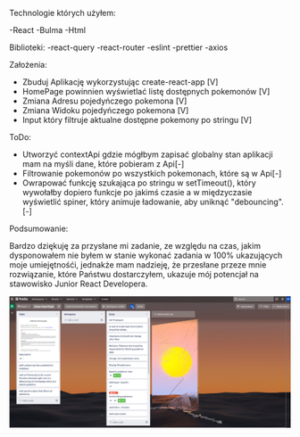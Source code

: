 Technologie których użyłem:

  -React
  -Bulma
  -Html
  
  Biblioteki:
    -react-query
    -react-router
    -eslint
    -prettier
    -axios
    

Założenia:  

  - Zbuduj Aplikację wykorzystując create-react-app [V]
  - HomePage powinnien wyświetlać listę dostępnych pokemonów [V]
  - Zmiana Adresu pojedyńczego pokemona [V]
  - Zmiana Widoku pojedyńczego pokemona [V]
  - Input który filtruje aktualne dostępne pokemony po stringu [V]

ToDo:

  - Utworzyć contextApi gdzie mógłbym zapisać globalny stan aplikacji mam na myśli dane, które pobieram z Api[-]
  - Filtrowanie pokemonów po wszystkich pokemonach, które są w Api[-]
  - Owrapować funkcję szukająca po stringu w setTimeout(), który wywołałby dopiero funkcje po jakimś czasie a w międzyczasie wyświetlić spiner, który animuje ładowanie, aby uniknąć "debouncing".[-]

Podsumowanie:
 
  Bardzo dziękuję za przysłane mi zadanie, ze względu na czas, jakim dysponowałem nie byłem w stanie wykonać zadania w 100% ukazujących moje umiejętnośći, jednakże mam nadzieję, że przesłane przeze mnie rozwiązanie, które Państwu dostarczyłem, ukazuje mój potencjał na stawowisko Junior React Developera.


  ![View Page](./trello/trello.png) 